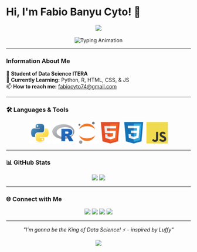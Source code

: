 # Hi, I'm Fabio Banyu Cyto! 👋

<p align="center">
  <img src="https://capsule-render.vercel.app/api?type=waving&color=0:F7C41D,100:FF5733&height=200&section=header&text=Welcome%20to%20My%20GitHub!&fontSize=40&fontColor=fff&animation=twinkling&fontAlignY=40" />
</p>

<p align="center">
  <img src="https://readme-typing-svg.herokuapp.com?font=Fira+Code&size=26&duration=3000&pause=1000&color=F7C41D&center=true&vCenter=true&width=600&lines=Hello+World!;Data+Science+Enthusiast;Always+Learning+%26+Exploring;Future+King+of+Data+Science!⚡" alt="Typing Animation" />
</p>

---

### Information About Me
🚀 **Student of Data Science ITERA**  
🌱 **Currently Learning:** Python, R, HTML, CSS, & JS  
📫 **How to reach me:** [fabiocyto74@gmail.com](mailto:fabiocyto74@gmail.com)  


---

### 🛠️ Languages & Tools
<p align="center">
  <img src="https://raw.githubusercontent.com/devicons/devicon/master/icons/python/python-original.svg" alt="Python" width="60" height="60"/>
  <img src="https://raw.githubusercontent.com/devicons/devicon/master/icons/r/r-original.svg" alt="R" width="60" height="60"/>
  <img src="https://raw.githubusercontent.com/devicons/devicon/master/icons/jupyter/jupyter-original.svg" alt="Jupyter" width="60" height="60"/>
  <img src="https://raw.githubusercontent.com/devicons/devicon/master/icons/html5/html5-original.svg" alt="HTML" width="60" height="60"/>
  <img src="https://raw.githubusercontent.com/devicons/devicon/master/icons/css3/css3-original.svg" alt="CSS" width="60" height="60"/>
  <img src="https://raw.githubusercontent.com/devicons/devicon/master/icons/javascript/javascript-original.svg" alt="JavaScript" width="60" height="60"/>
</p>

---

### 📊 GitHub Stats
<div align="center">
  <img src="https://github-readme-stats.vercel.app/api?username=fabiobanyu&show_icons=true&theme=radical&hide_border=true" height="170"/>
  <img src="https://github-readme-streak-stats.herokuapp.com?user=fabiobanyu&theme=radical&hide_border=true" height="170"/>
</div>

---

### 🌐 Connect with Me
<p align="center">
  <a href="https://github.com/fabiobanyu" target="_blank" style="text-decoration: none;">
    <img src="https://img.icons8.com/clouds/100/github.png" width="65"/>
  </a>
  <a href="mailto:fabiocyto74@gmail.com" target="_blank" style="text-decoration: none;">
    <img src="https://img.icons8.com/clouds/100/gmail.png" width="65"/>
  </a>
  <a href="https://www.instagram.com/" target="_blank" style="text-decoration: none;">
    <img src="https://img.icons8.com/clouds/100/instagram-new.png" width="65"/>
  </a>
  <a href="https://wa.me/6285769715375" target="_blank" style="text-decoration: none;">
    <img src="https://img.icons8.com/clouds/100/whatsapp.png" width="65"/>
  </a>
</p>


---

<p align="center">
  <i>"I'm gonna be the King of Data Science! ⚡ - inspired by Luffy"</i>
</p>

<p align="center">
  <img src="https://capsule-render.vercel.app/api?type=waving&color=0:FF5733,100:F7C41D&height=120&section=footer" />
</p>
